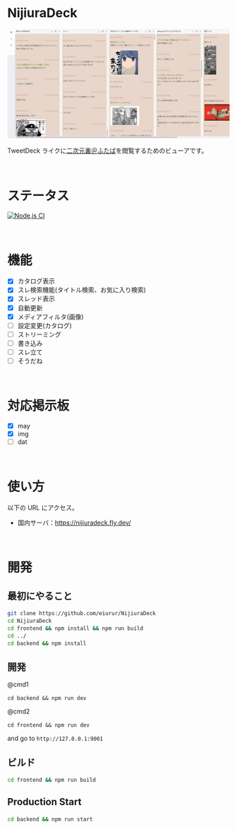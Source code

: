 # NijiuraDeck

<img src="media/columns.jpg" alt="columns" width="640" height="auto">

TweetDeck ライクに<a href="http://may.2chan.net/b/futaba.htm" target="_blank">二次元裏＠ふたば</a>を閲覧するためのビューアです。

<br>

# ステータス

[![Node.js CI](https://github.com/eiurur/NijiuraDeck/actions/workflows/node.js.yml/badge.svg?branch=master)](https://github.com/eiurur/NijiuraDeck/actions/workflows/node.js.yml)

<br>

# 機能

- [x] カタログ表示
- [x] スレ検索機能(タイトル検索、お気に入り検索)
- [x] スレッド表示
- [x] 自動更新
- [x] メディアフィルタ(画像)
- [ ] 設定変更(カタログ)
- [ ] ストリーミング
- [ ] 書き込み
- [ ] スレ立て
- [ ] そうだね

<br>

# 対応掲示板

- [x] may
- [x] img
- [ ] dat

<br>

# 使い方

以下の URL にアクセス。

- 国内サーバ：https://nijiuradeck.fly.dev/

<br>

# 開発

## 最初にやること

```bash
git clone https://github.com/eiurur/NijiuraDeck
cd NijiuraDeck
cd frontend && npm install && npm run build
cd ../
cd backend && npm install
```

## 開発

@cmd1

```
cd backend && npm run dev
```

@cmd2

```
cd frontend && npm run dev
```

and go to `http://127.0.0.1:9001`

## ビルド

```bash
cd frontend && npm run build

```

## Production Start

```bash
cd backend && npm run start
```
